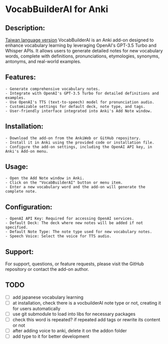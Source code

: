 # VocabBuilderAI for Anki

## Description:
[Taiwan language version](README_ZH_TW.md)
VocabBuilderAI is an Anki add-on designed to enhance vocabulary learning by leveraging OpenAI's GPT-3.5 Turbo and Whisper APIs. It allows users to generate detailed notes for new vocabulary words, complete with definitions, pronunciations, etymologies, synonyms, antonyms, and real-world examples.

## Features:
    - Generate comprehensive vocabulary notes.
    - Integrate with OpenAI's GPT-3.5 Turbo for detailed definitions and examples.
    - Use OpenAI's TTS (text-to-speech) model for pronunciation audio.
    - Customizable settings for default deck, note type, and tags.
    - User-friendly interface integrated into Anki's Add Note window.

## Installation:

    - Download the add-on from the AnkiWeb or GitHub repository.
    - Install it in Anki using the provided code or installation file.
    - Configure the add-on settings, including the OpenAI API key, in Anki's Add-on menu.

## Usage:

    - Open the Add Note window in Anki.
    - Click on the "VocabBuilderAI" button or menu item.
    - Enter a new vocabulary word and the add-on will generate the complete note.

## Configuration:

    - OpenAI API Key: Required for accessing OpenAI services.
    - Default Deck: The deck where new notes will be added if not specified.
    - Default Note Type: The note type used for new vocabulary notes.
    - Speech Voice: Select the voice for TTS audio.

## Support:
For support, questions, or feature requests, please visit the GitHub repository or contact the add-on author.
## TODO
- [ ] add japanese vocabulary learning
- [ ] at installation, check there is a vocbuilderAI note type or not, creating it for users automatically
- [ ] use git submodule to load into libs for necessary packages
- [ ] check this word is repeated? if repeated add tags or rewrite its content or not
- [ ] after adding voice to anki, delete it on the addon folder
- [ ] add type to it for better development